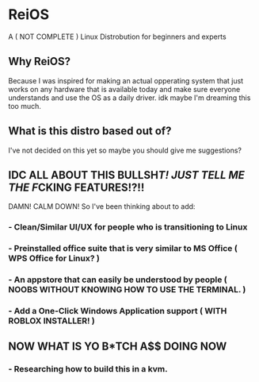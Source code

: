# ReiOS
A ( NOT COMPLETE ) Linux Distrobution for beginners and experts

## Why ReiOS?
Because I was inspired for making an actual opperating system that just works on any hardware that is available today and make sure everyone understands and use the OS as a daily driver. idk maybe I'm dreaming this too much.

## What is this distro based out of?
I've not decided on this yet so maybe you should give me suggestions?

## IDC ALL ABOUT THIS BULLSH*T! JUST TELL ME THE F*CKING FEATURES!?!!
DAMN! CALM DOWN! So I've been thinking about to add:

### - Clean/Similar UI/UX for people who is transitioning to Linux
### - Preinstalled office suite that is very similar to MS Office ( WPS Office for Linux? )
### - An appstore that can easily be understood by people ( NOOBS WITHOUT KNOWING HOW TO USE THE TERMINAL. )
### - Add a One-Click Windows Application support ( WITH ROBLOX INSTALLER! )

## NOW WHAT IS YO B*TCH A$$ DOING NOW
### - Researching how to build this in a kvm.
